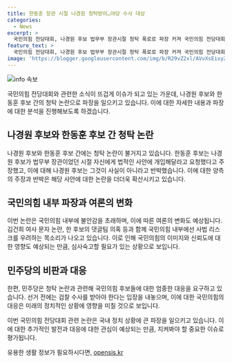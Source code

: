 ```yaml
---
title: 한동훈 장관 시절 나경원 청탁받아…야당 수사 대상
categories:
  - News
excerpt: >
  국민의힘 전당대회, 나경원 후보 법무부 장관시절 청탁 폭로로 파장 커져 국민의힘 전당대회에서 한동훈 후보는 나경원 후보가 법무부 장관 시절 자신에게 청탁했다고 주장, 이에 나 후보는 반박했다. 이 폭로는 여권을 뒤흔들고 있는 김건희 여사 문자 논란과 한 후보의 댓글팀 의혹 등과 함께 파장을 이끌고 있다. 국민의힘 내부에서는 사법 리스크 우려도 나오고 있다. 민주당은 국민의힘 후보들의 선거보다는 검찰 수사를 받아야 한다고 주장했다. (150자)
feature_text: >
  국민의힘 전당대회, 나경원 후보 법무부 장관시절 청탁 폭로로 파장 커져 국민의힘 전당대회에서 한동훈 후보는 나경원 후보가 법무부 장관 시절 자신에게 청탁했다고 주장, 이에 나 후보는 반박했다. 이 폭로는 여권을 뒤흔들고 있는 김건희 여사 문자 논란과 한 후보의 댓글팀 의혹 등과 함께 파장을 이끌고 있다. 국민의힘 내부에서는 사법 리스크 우려도 나오고 있다. 민주당은 국민의힘 후보들의 선거보다는 검찰 수사를 받아야 한다고 주장했다. (150자)
image: 'https://blogger.googleusercontent.com/img/b/R29vZ2xl/AVvXsEixyZcFfHzMRdzZMjFBmAUKJYCLCGyLL1o632UiGVXcaFdKo_bkvkuCioo0uUKlGfBVcT3P84aROyZIXSBEx3Aw5nCQ3pTgDom1WDC4m8eifvWiAmWEEVb4x6G_l8C0QH225ldMjyaFvpxGEBGNO37VmDTDMHGhJPq73UglMfDca1-0aw/s1600/blogspot.png'
---
```


<p><img src="https://blogger.googleusercontent.com/img/b/R29vZ2xl/AVvXsEixyZcFfHzMRdzZMjFBmAUKJYCLCGyLL1o632UiGVXcaFdKo_bkvkuCioo0uUKlGfBVcT3P84aROyZIXSBEx3Aw5nCQ3pTgDom1WDC4m8eifvWiAmWEEVb4x6G_l8C0QH225ldMjyaFvpxGEBGNO37VmDTDMHGhJPq73UglMfDca1-0aw/s1600/blogspot.png" alt="info 속보" /></p>

<p>국민의힘 전당대회와 관련한 소식이 뜨겁게 이슈가 되고 있는 가운데, 나경원 후보와 한동훈 후보 간의 청탁 논란으로 파장을 일으키고 있습니다. 이에 대한 자세한 내용과 파장에 대한 분석을 진행해보도록 하겠습니다.</p>

<h2 data-ke-size="size26">나경원 후보와 한동훈 후보 간 청탁 논란</h2>

<p>나경원 후보와 한동훈 후보 간에는 청탁 논란이 불거지고 있습니다. 한동훈 후보는 나경원 후보가 법무부 장관이었던 시절 자신에게 법적인 사안에 개입해달라고 요청했다고 주장했고, 이에 대해 나경원 후보는 그것이 사실이 아니라고 반박했습니다. 이에 대한 양측의 주장과 반박은 해당 사안에 대한 논란을 더더욱 확산시키고 있습니다.</p>

<h2 data-ke-size="size26">국민의힘 내부 파장과 여론의 변화</h2>

<p>이번 논란은 국민의힘 내부에 불안감을 초래하며, 이에 따른 여론의 변화도 예상됩니다. 김건희 여사 문자 논란, 한 후보의 댓글팀 의혹 등과 함께 국민의힘 내부에선 사법 리스크를 우려하는 목소리가 나오고 있습니다. 이로 인해 국민의힘의 이미지와 신뢰도에 대한 영향도 예상되는 만큼, 심사숙고할 필요가 있는 상황으로 보입니다.</p>

<h2 data-ke-size="size26">민주당의 비판과 대응</h2>

<p>한편, 민주당은 청탁 논란과 관련해 국민의힘 후보들에 대한 엄중한 대응을 요구하고 있습니다. 선거 전에는 검찰 수사를 받아야 한다는 입장을 내놓으며, 이에 대한 국민의힘의 대응은 미래의 정치적인 상황에 영향을 미칠 것으로 보입니다.</p>

<p>이번 국민의힘 전당대회 관련 논란은 국내 정치 상황에 큰 파장을 일으키고 있습니다. 이에 대한 추가적인 발전과 대응에 대한 관심이 예상되는 만큼, 지켜봐야 할 중요한 이슈로 평가됩니다.</p>
유용한 생활 정보가 필요하시다면, <a href="https://opensis.kr" rel="dofollow">opensis.kr</a>


